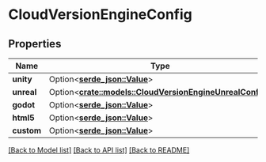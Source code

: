 # CloudVersionEngineConfig

## Properties

Name | Type | Description | Notes
------------ | ------------- | ------------- | -------------
**unity** | Option<[**serde_json::Value**](.md)> |  | [optional]
**unreal** | Option<[**crate::models::CloudVersionEngineUnrealConfig**](CloudVersionEngineUnrealConfig.md)> |  | [optional]
**godot** | Option<[**serde_json::Value**](.md)> |  | [optional]
**html5** | Option<[**serde_json::Value**](.md)> |  | [optional]
**custom** | Option<[**serde_json::Value**](.md)> |  | [optional]

[[Back to Model list]](../README.md#documentation-for-models) [[Back to API list]](../README.md#documentation-for-api-endpoints) [[Back to README]](../README.md)


